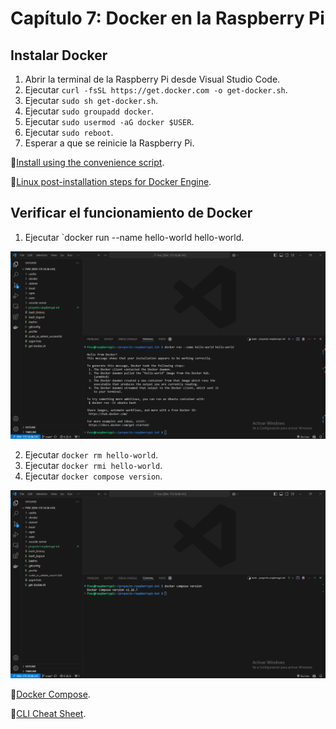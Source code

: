# Capítulo 7: Docker en la Raspberry Pi

## Instalar Docker

1. Abrir la terminal de la Raspberry Pi desde Visual Studio Code.
2. Ejecutar `curl -fsSL https://get.docker.com -o get-docker.sh`.
3. Ejecutar `sudo sh get-docker.sh`.
4. Ejecutar `sudo groupadd docker`.
5. Ejecutar `sudo usermod -aG docker $USER`.
6. Ejecutar `sudo reboot`.
7. Esperar a que se reinicie la Raspberry Pi.

📝[Install using the convenience script](https://docs.docker.com/engine/install/debian/#install-using-the-convenience-script).

📝[Linux post-installation steps for Docker Engine](https://docs.docker.com/engine/install/linux-postinstall/).

## Verificar el funcionamiento de Docker

1. Ejecutar `docker run --name hello-world hello-world.

![docker run hello-world](1.png)

2. Ejecutar `docker rm hello-world`.
3. Ejecutar `docker rmi hello-world`.
4. Ejecutar `docker compose version`.

![docker compose version](2.png)

📝[Docker Compose](https://docs.docker.com/compose/).

📝[CLI Cheat Sheet](https://docs.docker.com/get-started/docker_cheatsheet.pdf).
